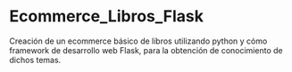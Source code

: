 # Ecommerce_Libros_Flask
Creación de un ecommerce básico de libros utilizando python y cómo framework de desarrollo web Flask, para la obtención de conocimiento de dichos temas.
